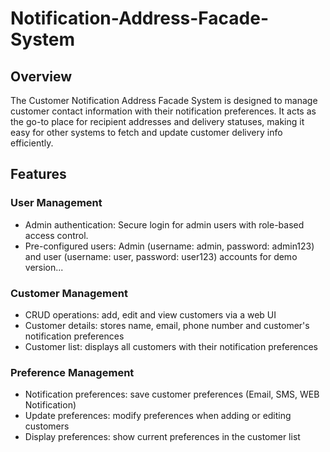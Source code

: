 # Notification-Address-Facade-System
## Overview
The Customer Notification Address Facade System is designed to manage customer contact information with their notification preferences. It acts as the go-to place for recipient addresses and delivery statuses, making it easy for other systems to fetch and update customer delivery info efficiently.

## Features

### User Management
 - Admin authentication: Secure login for admin users with role-based access control.
 - Pre-configured users: Admin (username: admin, password: admin123) and user (username: user, password: user123) accounts for demo version...

### Customer Management
 - CRUD operations: add, edit and view customers via a web UI
 - Customer details: stores name, email, phone number and customer's notification preferences
 - Customer list: displays all customers with their notification preferences 

### Preference Management
 - Notification preferences: save customer preferences (Email, SMS, WEB Notification)
 - Update preferences: modify preferences when adding or editing customers
 - Display preferences: show current preferences in the customer list


